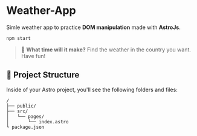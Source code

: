 # Weather-App

Simle weather app to practice **DOM manipulation** made with **AstroJs**.

```
npm start
```

> ‍🚀 **What time will it make?** Find the weather in the country you want. Have fun!

## 🚀 Project Structure
Inside of your Astro project, you'll see the following folders and files:

```
/
├── public/
├── src/
│   └── pages/
│       └── index.astro
└ package.json
```


